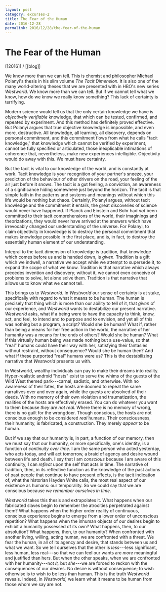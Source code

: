 ```yaml
---
layout: post
category: excurses-2
title: The Fear of the Human
date: 2016-12-28
permalink: 2016/12/28/the-fear-of-the-human
---
```


# The Fear of the Human

[[2016]] / [[blog]]

We know more than we can tell. This is chemist and philosopher Michael Polanyi's thesis in his slim volume *The Tacit Dimension.* It is also one of the many world-altering theses that we are presented with in HBO's new series *Westworld.* We know more than we can tell. But if we cannot tell what we know, how do we know we really know something? This lack of certainty is terrifying.

Modern science would tell us that the only certain knowledge we have is *objectively verifiable* knowledge, that which can be tested, confirmed, and repeated by experiment. And this method has definitely proved effective. But Polanyi argues that true objective knowledge is impossible, and even more, destructive. All knowledge, all learning, all discovery, depends on personal commitment, and this commitment flows from what he calls "tacit knowledge," that knowledge which cannot be verified by experiment, cannot be fully specified or articulated, those inexplicable intimations of coherence that, nevertheless, make new experiences intelligible. Objectivity would do away with this. We must have certainty.

But the tacit is vital to our knowledge of the world, and is constantly at work. Tacit knowledge is your recognition of your partner's sneeze, your prediction of the behaviour of other drivers on the road, your feeling of the air just before it snows. The tacit is a gut feeling, a conviction, an awareness of a significance hiding somewhere just beyond the horizon. The tacit is that simple faith in the patterns and systems and meanings without which this life would be nothing but chaos. Certainly, Polanyi argues, without tacit knowledge and the commitment it entails, the great discoveries of science would never have happened. If Planck and Einstein and Bohr had *not* been committed to their tacit comprehensions of the world, their imaginings and theorizations, they would never have arrived at the answers which have irrevocably changed our understanding of the universe. For Polanyi, to claim objectivity in knowledge is to destroy the personal commitment that makes knowledge possible in the first place, and is, in fact, to destroy the essentially human element of our understanding.

Integral to the tacit dimension of knowledge is tradition, that knowledge which comes before us and is handed down, is *given.* Tradition is a gift which we indwell, a narrative we accept while we attempt to supersede it, to expand the scope of what we know. Tradition is that narrative which always precedes invention and discovery; without it, we cannot even conceive of problems to solve, let alone solve them. Tradition is that narrative that allows us to know what we cannot tell.

This brings us to *Westworld.* In *Westworld* our sense of certainty is at stake, specifically with regard to what it means to be human. The human is precisely that thing which is more than our ability to tell of it, that *given* of our experience, and *Westworld* wants to destabilize our present narrative. *Westworld* asks, what if a being were to have the capacity to think, know, act, and feel, to intend and to purpose and to envision, and yet all of this was nothing but a program, a script? Would she be human? What if, rather than being a means for her free action in the world, the narrative of her humanity was a means for the ends of others? Would she be human? What if this virtually human being was made nothing but a use-value, so that "real" humans could have their way with her, satisfying their fantasies without restraint, without consequence? Would she be human then? And what if these purported "real" humans were us? This is the destabilizing narrative that *Westworld* presents us with.

In Westworld, wealthy individuals can pay to make their dreams into reality. Hyper-realistic android "hosts" exist to serve the whims of the guests of the Wild West themed park---carnal, sadistic, and otherwise. With no awareness of their fates, the hosts are doomed to repeat the same narratives over and over again, while the guests are absolved of their deeds. With no memory of their own violation and traumatization, the realities of the hosts are effectively erased. You can do whatever you want to them because *they are not real.* Where there is no memory of wrong, there is no guilt for the wrongdoer. Though conscious, the hosts are not conscious enough to be considered *real* humans. Their consciousness, their humanity, is fabricated, a construction. They merely *appear* to be human.

But if we say that our humanity is, in part, a function of our memory, then we must say that our humanity, or more specifically, one's identity, is a function of *continuity over time.* I am the same person who acted yesterday, who acts today, and will act tomorrow, a braid of agency and desire wound between life and death. I say that I am *conscious* because I am aware of this continuity, I can *reflect* upon the self that acts in time. The narrative of tradition, then, in its reflective function as the knowledge of the past actions of past people that continue to have present effects, is the tacit indication of, what the historian Hayden White calls, the most real aspect of our existence as humans: our temporality. So we could say that we are conscious because *we remember ourselves in time*.

*Westworld* takes this thesis and extrapolates it. What happens when our fabricated slaves begin to remember the atrocities perpetrated against them? What happens when the higher order reality of continuous, conscious experience begins to emerge from a lower order of unconscious repetition? What happens when the inhuman objects of our desires begin to exhibit a humanity possessed of its own? What happens, then, to our absolution? What happens, then, to our humanity? When confronted with another living, willing, acting human, we are confronted with a threat. We fear the human, in all of its agency and desire, that stands between us and what we want. So we tell ourselves that the other is *less*---less significant, less human, less real---so that we can feel our wants are *more* meaningful and justified than hers. But when the other speaks, when we are confronted with her humanity---not *it,* but *she*---we are forced to reckon with the consequences of our desires. No desire is without consequence; to wish otherwise is to wish to be less than human. This is the truth *Westworld* reveals. Indeed, in *Westworld,* we learn what it means to be human from those whom we say are not.
